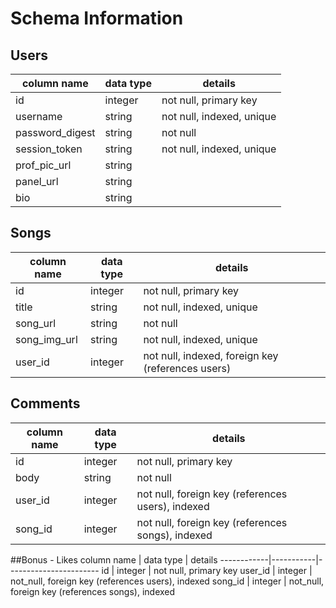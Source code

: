 # Schema Information

## Users
column name     | data type | details
----------------|-----------|-----------------------
id              | integer   | not null, primary key
username        | string    | not null, indexed, unique
password_digest | string    | not null
session_token   | string    | not null, indexed, unique
prof_pic_url    | string    |
panel_url       | string    |
bio             | string    |

## Songs
column name     | data type | details
----------------|-----------|-----------------------
id              | integer   | not null, primary key
title           | string    | not null, indexed, unique
song_url        | string    | not null
song_img_url    | string    | not null, indexed, unique
user_id         | integer   | not null, indexed, foreign key (references users)

## Comments
column name      | data type  | details
-----------------|------------|-------------------------
id               | integer    | not null, primary key
body             | string     | not null
user_id          | integer    | not null, foreign key (references users), indexed
song_id          | integer    | not null, foreign key (references songs), indexed

##Bonus - Likes
column name | data type | details
------------|-----------|-----------------------
id          | integer   | not null, primary key
user_id     | integer   | not_null, foreign key (references users), indexed
song_id     | integer   | not_null, foreign key (references songs), indexed

